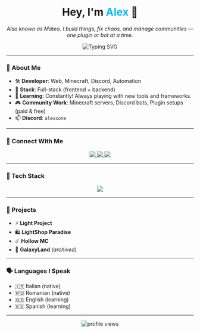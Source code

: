 <h1 align="center">Hey, I'm <span style="color:#00BFFF;">Alex</span> 💸</h1>
<p align="center">
  <em>Also known as Mateo. I build things, fix chaos, and manage communities — one plugin or bot at a time.</em>
</p>

<p align="center">
  <img src="https://readme-typing-svg.herokuapp.com?font=Fira+Code&weight=700&size=24&pause=1000&color=00BFFF&center=true&vCenter=true&width=435&lines=Full-Stack+Web+Developer...;Discord+&+Minecraft+Plugin+Wizard...;UI%2FUX+&+Creative+Thinker..." alt="Typing SVG" />
</p>

---

### 🧠 About Me
- 🛠️ **Developer**: Web, Minecraft, Discord, Automation
- 🚀 **Stack**: Full-stack (frontend + backend)
- 🌱 **Learning**: Constantly! Always playing with new tools and frameworks.
- 🎮 **Community Work**: Minecraft servers, Discord bots, Plugin setups (paid & free)
- 📫 **Discord**: `alexxone`

---

### 📡 Connect With Me
<p align="center">
  <a href="https://www.youtube.com/@alexone_" target="_blank">
    <img src="https://img.shields.io/badge/YouTube-%23FF0000?style=for-the-badge&logo=youtube&logoColor=white" />
  </a>
  <a href="https://discord.gg/e4vNv4SsAk" target="_blank">
    <img src="https://img.shields.io/badge/Discord-%237289DA?style=for-the-badge&logo=discord&logoColor=white" />
  </a>
  <a href="https://github.com/alexone08" target="_blank">
    <img src="https://img.shields.io/badge/GitHub-%2312100E?style=for-the-badge&logo=github&logoColor=white" />
  </a>
</p>

---

### 🧰 Tech Stack
<p align="center">
  <img src="https://skillicons.dev/icons?i=html,css,tailwind,php,js,react,nextjs,vue,nodejs,mongodb,mysql,python,bash" />
</p>

---

### 💼 Projects
- ⚡ **Light Project**
- 🛍️ **LightShop Paradise**
- ☄️ **Hollow MC**
- 🌌 **GalaxyLand** *(archived)*

---

### 🗣️ Languages I Speak
- 🇮🇹 Italian (native)
- 🇷🇴 Romanian (native)
- 🇬🇧 English (learning)
- 🇪🇸 Spanish (learning)

---

<p align="center">
  <img src="https://komarev.com/ghpvc/?username=alexone08&label=Profile%20views&color=blue&style=flat-square" alt="profile views" />
</p>